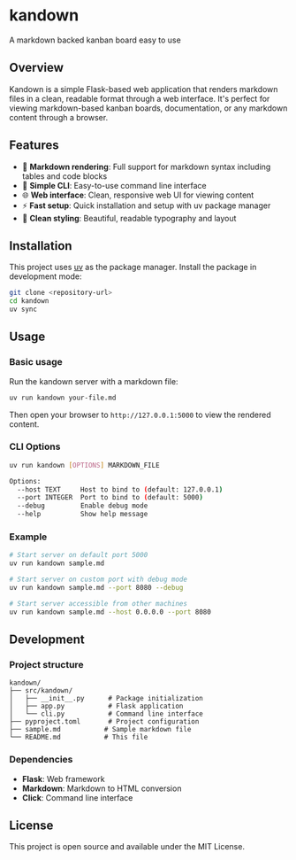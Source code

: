 # kandown

A markdown backed kanban board easy to use

## Overview

Kandown is a simple Flask-based web application that renders markdown files in a clean, readable format through a web interface. It's perfect for viewing markdown-based kanban boards, documentation, or any markdown content through a browser.

## Features

- 📝 **Markdown rendering**: Full support for markdown syntax including tables and code blocks
- 🚀 **Simple CLI**: Easy-to-use command line interface
- 🌐 **Web interface**: Clean, responsive web UI for viewing content
- ⚡ **Fast setup**: Quick installation and setup with uv package manager
- 🎨 **Clean styling**: Beautiful, readable typography and layout

## Installation

This project uses [uv](https://docs.astral.sh/uv/) as the package manager. Install the package in development mode:

```bash
git clone <repository-url>
cd kandown
uv sync
```

## Usage

### Basic usage

Run the kandown server with a markdown file:

```bash
uv run kandown your-file.md
```

Then open your browser to `http://127.0.0.1:5000` to view the rendered content.

### CLI Options

```bash
uv run kandown [OPTIONS] MARKDOWN_FILE

Options:
  --host TEXT     Host to bind to (default: 127.0.0.1)
  --port INTEGER  Port to bind to (default: 5000) 
  --debug         Enable debug mode
  --help          Show help message
```

### Example

```bash
# Start server on default port 5000
uv run kandown sample.md

# Start server on custom port with debug mode
uv run kandown sample.md --port 8080 --debug

# Start server accessible from other machines
uv run kandown sample.md --host 0.0.0.0 --port 8080
```

## Development

### Project structure

```
kandown/
├── src/kandown/
│   ├── __init__.py      # Package initialization
│   ├── app.py           # Flask application
│   └── cli.py           # Command line interface
├── pyproject.toml       # Project configuration
├── sample.md           # Sample markdown file
└── README.md           # This file
```

### Dependencies

- **Flask**: Web framework
- **Markdown**: Markdown to HTML conversion
- **Click**: Command line interface

## License

This project is open source and available under the MIT License.
